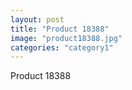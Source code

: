 ```yaml
---
layout: post
title: "Product 18388"
image: "product18388.jpg"
categories: "category1"
---
```

Product 18388
